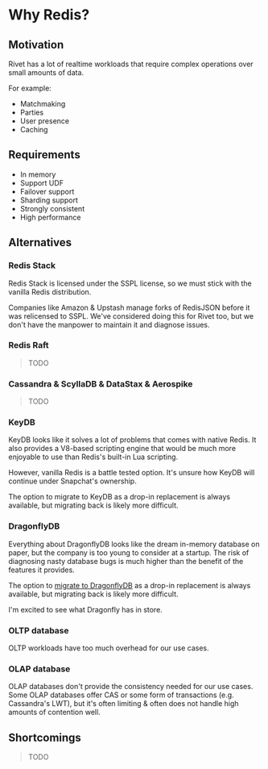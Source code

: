 # Why Redis?

## Motivation

Rivet has a lot of realtime workloads that require complex operations over small amounts of data.

For example:

- Matchmaking
- Parties
- User presence
- Caching

## Requirements

- In memory
- Support UDF
- Failover support
- Sharding support
- Strongly consistent
- High performance

## Alternatives

### Redis Stack

Redis Stack is licensed under the SSPL license, so we must stick with the vanilla Redis distribution.

Companies like Amazon & Upstash manage forks of RedisJSON before it was relicensed to SSPL. We've considered doing this for Rivet too, but we don't have the manpower to maintain it and diagnose issues.

### Redis Raft

> TODO

### Cassandra & ScyllaDB & DataStax & Aerospike

> TODO

### KeyDB

KeyDB looks like it solves a lot of problems that comes with native Redis. It also provides a V8-based scripting engine that would be much more enjoyable to use than Redis's built-in Lua scripting.

However, vanilla Redis is a battle tested option. It's unsure how KeyDB will continue under Snapchat's ownership.

The option to migrate to KeyDB as a drop-in replacement is always available, but migrating back is likely more difficult.

### DragonflyDB

Everything about DragonflyDB looks like the dream in-memory database on paper, but the company is too young to consider at a startup. The risk of diagnosing nasty database bugs is much higher than the benefit of the features it provides.

The option to [migrate to DragonflyDB](https://www.dragonflydb.io/blog/migrating-from-a-redis-cluster-to-a-dragonfly-on-a-single-node) as a drop-in replacement is always available, but migrating back is likely more difficult.

I'm excited to see what Dragonfly has in store.

### OLTP database

OLTP workloads have too much overhead for our use cases.

### OLAP database

OLAP databases don't provide the consistency needed for our use cases. Some OLAP databases offer CAS or some form of transactions (e.g. Cassandra's LWT), but it's often limiting & often does not handle high amounts of contention well.

## Shortcomings

> TODO
